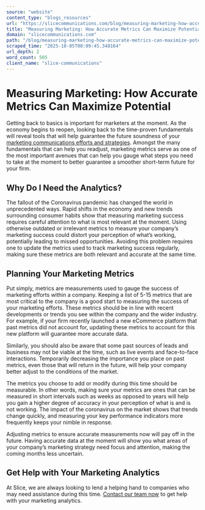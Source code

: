 ```yaml
---
source: "website"
content_type: "blogs_resources"
url: "https://slicecommunications.com/blog/measuring-marketing-how-accurate-metrics-can-maximize-potential"
title: "Measuring Marketing: How Accurate Metrics Can Maximize Potential"
domain: "slicecommunications.com"
path: "/blog/measuring-marketing-how-accurate-metrics-can-maximize-potential"
scraped_time: "2025-10-05T00:09:45.348164"
url_depth: 2
word_count: 505
client_name: "slice-communications"
---
```


# Measuring Marketing: How Accurate Metrics Can Maximize Potential

Getting back to basics is important for marketers at the moment. As the economy begins to reopen, looking back to the time-proven fundamentals will reveal tools that will help guarantee the future soundness of your [marketing communications efforts and strategies](https://slicecommunications.com/marketing-communications-strategy). Amongst the many fundamentals that can help you readjust, marketing metrics serve as one of the most important avenues that can help you gauge what steps you need to take at the moment to better guarantee a smoother short-term future for your firm.

## Why Do I Need the Analytics?

The fallout of the Coronavirus pandemic has changed the world in unprecedented ways. Rapid shifts in the economy and new trends surrounding consumer habits show that measuring marketing success requires careful attention to what is most relevant at the moment. Using otherwise outdated or irrelevant metrics to measure your company’s marketing success could distort your perception of what’s working, potentially leading to missed opportunities. Avoiding this problem requires one to update the metrics used to track marketing success regularly, making sure these metrics are both relevant and accurate at the same time.

## Planning Your Marketing Metrics

Put simply, metrics are measurements used to gauge the success of marketing efforts within a company. Keeping a list of 5-15 metrics that are most critical to the company is a good start to measuring the success of your marketing efforts. These metrics should be in line with recent developments or trends you see within the company and the wider industry. For example, if your firm recently launched a new eCommerce platform that past metrics did not account for, updating these metrics to account for this new platform will guarantee more accurate data.

Similarly, you should also be aware that some past sources of leads and business may not be viable at the time, such as live events and face-to-face interactions. Temporarily decreasing the importance you place on past metrics, even those that will return in the future, will help your company better adjust to the conditions of the market.

The metrics you choose to add or modify during this time should be measurable. In other words, making sure your metrics are ones that can be measured in short intervals such as weeks as opposed to years will help you gain a higher degree of accuracy in your perception of what is and is not working. The impact of the coronavirus on the market shows that trends change quickly, and measuring your key performance indicators more frequently keeps your nimble in response.

Adjusting metrics to ensure accurate measurements now will pay off in the future. Having accurate data at the moment will show you what areas of your company’s marketing strategy need focus and attention, making the coming months less uncertain.

## Get Help with Your Marketing Analytics

At Slice, we are always looking to lend a helping hand to companies who may need assistance during this time. [Contact our team now](https://slicecommunications.com/contact) to get help with your marketing analytics.
